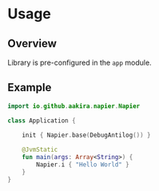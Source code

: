 # Usage

## Overview

Library is pre-configured in the `app` module.

## Example

```kotlin
import io.github.aakira.napier.Napier

class Application {

    init { Napier.base(DebugAntilog()) }
    
    @JvmStatic
    fun main(args: Array<String>) {
        Napier.i { "Hello World" }
    }
}
```
